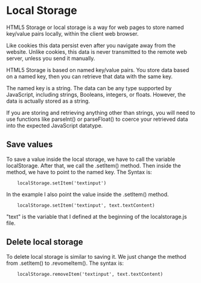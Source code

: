 # Local Storage

HTML5 Storage or local storage is a way for web pages to store named key/value pairs locally, within the client web browser.

Like cookies this data persist even after you navigate away from the website. Unlike cookies, this data is never transmitted to the remote web server, unless you send it manually.

HTML5 Storage is based on named key/value pairs. You store data based on a named key, then you can retrieve that data with the same key. 

The named key is a string. The data can be any type supported by JavaScript, including strings, Booleans, integers, or floats. However, the data is actually stored as a string. 

If you are storing and retrieving anything other than strings, you will need to use functions like parseInt() or parseFloat() to coerce your retrieved data into the expected JavaScript datatype.

## Save values

To save a value inside the local storage, we have to call the variable localStorage. After that, we call the .setItem() method. Then inside the method, we have to point to the named key. The Syntax is:

```
    localStorage.setItem('textinput')
```

In the example I also point the value inside the .setItem() method.

```
    localStorage.setItem('textinput', text.textContent)
```

"text" is the variable that I defined at the beginning of the localstorage.js file.

## Delete local storage

To delete local storage is similar to saving it. We just change the method from .setItem() to .revomeItem(). The syntax is:

```
    localStorage.removeItem('textinput', text.textContent)
```